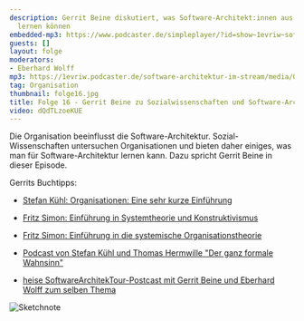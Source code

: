 ```yaml
---
description: Gerrit Beine diskutiert, was Software-Architekt:innen aus den Sozialwissenschaften
  lernen können
embedded-mp3: https://www.podcaster.de/simpleplayer/?id=show~1evriw~software-architektur-im-stream~pod-606319de59491803526452&v=1617107735
guests: []
layout: folge
moderators:
- Eberhard Wolff
mp3: https://1evriw.podcaster.de/software-architektur-im-stream/media/GerrtiBeine.mp3
tag: Organisation
thumbnail: folge16.jpg
title: Folge 16 - Gerrit Beine zu Sozialwissenschaften und Software-Architektur
video: dQdTLzoeKUE
---
```


Die Organisation beeinflusst die
Software-Architektur. Sozial-Wissenschaften untersuchen Organisationen
und bieten daher einiges, was man für Software-Architektur lernen
kann. Dazu spricht Gerrit Beine in dieser Episode.

Gerrits Buchtipps: 

* [Stefan Kühl: Organisationen: Eine sehr kurze Einführung](https://www.goodreads.com/book/show/19286163-organisationen)
* [Fritz Simon: Einführung in Systemtheorie und Konstruktivismus](https://www.goodreads.com/book/show/1796959.Einf_hrung_In_Systemtheorie_Und_Konstruktivismus)
* [Fritz Simon: Einführung in die systemische Organisationstheorie](https://www.goodreads.com/book/show/5325490-einf-hrung-in-die-systemische-organisationstheorie)
* [Podcast von Stefan Kühl und Thomas Hermwille "Der ganz formale Wahnsinn"](https://anchor.fm/wahnsinn)

* [heise SoftwareArchitekTour-Postcast mit Gerrit Beine und Eberhard
Wolff zum selben Thema](https://www.heise.de/developer/artikel/Episode-81-Organisation-als-Werkzeug-zur-Umsetzung-von-Architektur-5042186.html) 


![Sketchnote](/sketchnotes/folge16.jpg "Sketchnote")
